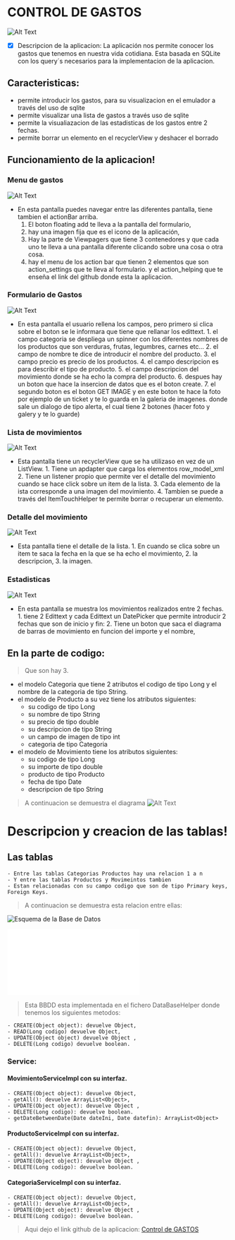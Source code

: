 # CONTROL DE GASTOS

![Alt Text](doc/icono.jpg)

- [x] Descripcion de la aplicacion: 
La aplicación nos permite conocer los gastos que tenemos en nuestra vida cotidiana. Esta basada en SQLite con los query´s 
necesarios para la implementacion de la aplicacion.

## Caracteristicas:
  - permite introducir los gastos, para su visualizacion en el emulador a través del uso de sqlite 
  - permite visualizar una lista de gastos a través uso de sqlite 
  - permite la visualiazacion de las estadisticas de los gastos entre 2 fechas.
  - permite borrar un elemento en el recyclerView y deshacer el borrado
  
## Funcionamiento de la aplicacion!

### Menu de gastos

![Alt Text](doc/menu_fragment.png)

   - En esta pantalla puedes navegar entre las diferentes pantalla, tiene tambien el actionBar arriba.
		1. El boton floating add te lleva a la pantalla del formulario,
		2. hay una imagen fija que es el icono de la aplicación,
		3. Hay la parte de Viewpagers que tiene 3 contenedores y que cada uno te lleva a una pantalla diferente clicando sobre una cosa o otra cosa.
		4. hay el menu de los action bar que tienen 2 elementos que son action_settings que te lleva al formulario. 
		y el action_helping que te enseña el link del github donde esta la aplicacion.
		

### Formulario de Gastos

![Alt Text](doc/create_expensive.png)

  - En esta pantalla el usuario rellena los campos, pero primero si clica sobre el boton se le informara que tiene que rellanar los edittext.
		1. el campo categoria se despliega un spinner con los diferentes nombres de los productos que son verduras, frutas, legumbres, carnes etc...
		2. el campo de nombre te dice de introducir el nombre del producto.
		3. el campo precio es precio de los productos.
		4. el campo descripcion es para describir el tipo de producto.
		5. el campo descripcion del movimiento donde se ha echo la compra del producto.
		6. despues hay un boton que hace la insercion de datos que es el boton create.
		7. el segundo boton es el boton GET IMAGE y en este boton te hace la foto por ejemplo de un ticket y te lo guarda en la galeria de imagenes.
		donde sale un dialogo de tipo alerta, el cual tiene 2 botones (hacer foto y galery y te lo guarde)
	
### Lista de movimientos
	
![Alt Text](doc/recyclerView_display.png)

  - Esta pantalla tiene un recyclerView que se ha utilizaso en vez de un ListView.
		1. Tiene un apdapter que carga los elementos row_model_xml
		2. Tiene un listener propio que permite ver el detalle del movimiento cuando se hace click sobre un item de la lista.
		3. Cada elemento de la ista corresponde a una imagen del movimiento.
		4. Tambien se puede a través del ItemTouchHelper te permite borrar o recuperar un elemento.
	
### Detalle del movimiento
	
![Alt Text](doc/detalle_recyclerview.png)

  - Esta pantalla tiene el detalle de la lista.
		1. En cuando se clica sobre un item te saca la fecha en la que se ha echo el movimiento,
		2. la descripcion,
		3. la imagen.
		
### Estadisticas

![Alt Text](doc/diagram_display.png)

  - En esta pantalla se muestra los movimientos realizados entre 2 fechas.
		1. tiene 2 Edittext y cada Edittext un DatePicker que permite introducir 2 fechas que son de inicio y fin:
		2. Tiene un boton que saca el diagrama de barras de movimiento en funcion del importe y el nombre,
		 
## En la parte de codigo:  
  > Que son hay 3.
  - el modelo Categoria que tiene 2 atributos el codigo de tipo Long y el nombre de la categoria de tipo String.
  - el modelo de Producto a su vez tiene los atributos siguientes:
    * su codigo de tipo Long
    * su nombre de tipo String
    * su precio de tipo double
    * su descripcion de tipo String
    * un campo de imagen de tipo int
    * categoria de tipo Categoria
  - el modelo de Movimiento tiene los atributos siguientes:
    * su codigo de tipo Long
    * su importe de tipo double
    * producto de tipo Producto
    * fecha de tipo Date
    * descripcion de tipo String
> A continuacion se demuestra el diagrama
  ![Alt Text](doc/diagramamodelo.png)

# Descripcion y creacion de las tablas!

## Las tablas

	- Entre las tablas Categorias Productos hay una relacion 1 a n
	- Y entre las tablas Productos y Movimeintos tambien
	- Estan relacionadas con su campo codigo que son de tipo Primary keys, Foreign Keys.
 
> A continuacion se demuestra esta relacion entre ellas: 


![Esquema de la Base de Datos](doc/schema.jpg)


![schema.pdf](doc/schema.pdf) 


> Esta BBDD esta implementada en el fichero DataBaseHelper donde tenemos los siguientes metodos:

	- CREATE(Object object): devuelve Object,
	- READ(Long codigo) devuelve Object,
	- UPDATE(Object object) devuelve Object , 
	- DELETE(Long codigo) devuelve boolean.
	
	
### Service:

#### MovimientoServiceImpl con su interfaz.

	- CREATE(Object object): devuelve Object,
	- getAll(): devuelve ArrayList<Object>,
	- UPDATE(Object object): devuelve Object , 
	- DELETE(Long codigo): devuelve boolean.
	- getDateBetweenDate(Date dateIni, Date datefin): ArrayList<Object>

#### ProductoServiceImpl con su interfaz.

	- CREATE(Object object): devuelve Object,
	- getAll(): devuelve ArrayList<Object>,
	- UPDATE(Object object): devuelve Object , 
	- DELETE(Long codigo): devuelve boolean.

#### CategoriaServiceImpl con su interfaz.

	- CREATE(Object object): devuelve Object,
	- getAll(): devuelve ArrayList<Object>,
	- UPDATE(Object object): devuelve Object , 
	- DELETE(Long codigo): devuelve boolean.

> Aqui dejo el link github de la aplicacion: [Control de GASTOS](https://github.com/Azo2013Github/controlgastos)



   